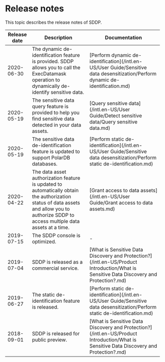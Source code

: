 # Release notes

This topic describes the release notes of SDDP.

|Release date|Description|Documentation|
|------------|-----------|-------------|
|2020-06-30|The dynamic de-identification feature is provided. SDDP allows you to call the ExecDatamask operation to dynamically de-identify sensitive data.|[Perform dynamic de-identification](/intl.en-US/User Guide/Sensitive data desensitization/Perform dynamic de-identification.md)|
|2020-05-19|The sensitive data query feature is provided to help you find sensitive data detected in your data assets.|[Query sensitive data](/intl.en-US/User Guide/Detect sensitive data/Query sensitive data.md)|
|2020-05-19|The sensitive data de-identification feature is updated to support PolarDB databases.|[Perform static de-identification](/intl.en-US/User Guide/Sensitive data desensitization/Perform static de-identification.md)|
|2020-04-22|The data asset authorization feature is updated to automatically obtain the authorization status of data assets and allow you to authorize SDDP to access multiple data assets at a time.|[Grant access to data assets](/intl.en-US/User Guide/Grant access to data assets.md)|
|2019-07-15|The SDDP console is optimized.|-|
|2019-07-04|SDDP is released as a commercial service.|[What is Sensitive Data Discovery and Protection?](/intl.en-US/Product Introduction/What is Sensitive Data Discovery and Protection?.md)|
|2019-06-27|The static de-identification feature is released.|[Perform static de-identification](/intl.en-US/User Guide/Sensitive data desensitization/Perform static de-identification.md)|
|2018-09-01|SDDP is released for public preview.|[What is Sensitive Data Discovery and Protection?](/intl.en-US/Product Introduction/What is Sensitive Data Discovery and Protection?.md)|

